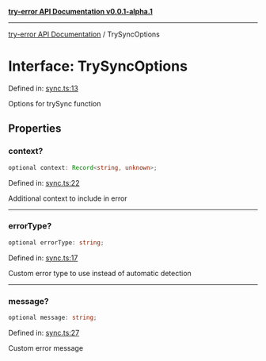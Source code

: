 [**try-error API Documentation v0.0.1-alpha.1**](../index.md)

***

[try-error API Documentation](../index.md) / TrySyncOptions

# Interface: TrySyncOptions

Defined in: [sync.ts:13](https://github.com/oconnorjohnson/try-error/blob/e3ae0308069a4fba073f4543d527ad76373db795/src/sync.ts#L13)

Options for trySync function

## Properties

### context?

```ts
optional context: Record<string, unknown>;
```

Defined in: [sync.ts:22](https://github.com/oconnorjohnson/try-error/blob/e3ae0308069a4fba073f4543d527ad76373db795/src/sync.ts#L22)

Additional context to include in error

***

### errorType?

```ts
optional errorType: string;
```

Defined in: [sync.ts:17](https://github.com/oconnorjohnson/try-error/blob/e3ae0308069a4fba073f4543d527ad76373db795/src/sync.ts#L17)

Custom error type to use instead of automatic detection

***

### message?

```ts
optional message: string;
```

Defined in: [sync.ts:27](https://github.com/oconnorjohnson/try-error/blob/e3ae0308069a4fba073f4543d527ad76373db795/src/sync.ts#L27)

Custom error message
